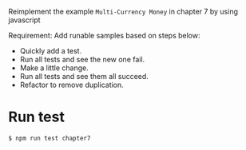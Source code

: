 Reimplement the example `Multi-Currency Money` in chapter 7 by using javascript

Requirement: Add runable samples based on steps below:
- Quickly add a test.
- Run all tests and see the new one fail.
- Make a little change.
- Run all tests and see them all succeed.
- Refactor to remove duplication.

# Run test

``` shell
$ npm run test chapter7
```
